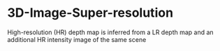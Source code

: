 # 3D-Image-Super-resolution
High-resolution (HR) depth map is inferred from a LR depth map and an additional HR intensity image of the same scene
